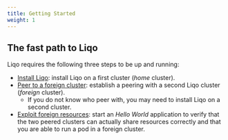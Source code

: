 ```yaml
---
title: Getting Started 
weight: 1
---
```


## The fast path to Liqo

Liqo requires the following three steps to be up and running:

* [Install Liqo](./install): install Liqo on a first cluster (*home* cluster).
* [Peer to a foreign cluster](./peer): establish a peering with a second Liqo cluster (*foreign* cluster).
  * If you do not know who peer with, you may need to install Liqo on a second cluster.
* [Exploit foreign resources](./test): start an *Hello World* application to verify that the two peered clusters can actually share resources correctly and that you are able to run a pod in a foreign cluster.